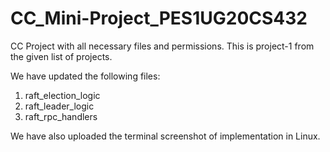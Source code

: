 # CC_Mini-Project_PES1UG20CS432
CC Project with all necessary files and permissions. This is project-1 from the given list of projects.

We have updated the following files:
1. raft_election_logic
2. raft_leader_logic
3. raft_rpc_handlers

We have also uploaded the terminal screenshot of implementation in Linux.
